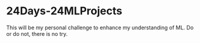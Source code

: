 # 24Days-24MLProjects
This will be my personal challenge to enhance my understanding of ML. Do or do not, there is no try.
